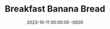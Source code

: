 ---
layout: post
title:  "Breakfast Banana Bread"
date:   2023-10-11 00:00:00 -0500
categories:
- Recipes
- Breakfast
permalink: /recipes/banana-bread
image: /assets/Food/Breakfast/Banana Bread/bb-cover.jpg
ing: bananabread-ing
facts: bananabread-facts
section1: Wet
start2: Oat flour by Bob's Red Mill Natural Foods, Inc.
section2: Dry
start3: 
section3: 
start4: 
section4: 
start5: 
section5: 
Prep: 12
Rest: 
Cook: 60
Source1: https://www.youtube.com/watch?v=4AaCp1rMbGo
Source2: 
whisk: https://s.samsungfood.com/Cs6h7
tags: 
- gluten free
- oats
- oatmeal
- chocolate
- dessert
- bake
- vic
Description: Unlike traditional banana bread or muffins, this recipe is healthy enough to be eaten for breakfast, as it's not loaded with added sugars or unhealthy fats. The base recipe is great on its own, but elevated even more if you mix in some chocolate chips and top with some melted peanut butter. Bonus points for being gluten free too!  Check out my <a href="pbj-muffin">Peanut Butter and Jelly Muffins</a> and my <a href="double-chocolate-banana-bread">Double Chocolate Banana Bread</a> for similar recipes
Instructions: 
- Preheat your oven to 350F and line a bread pan with parchment paper<br><br>

- In a large bowl, mix together the dry ingredients - oat flour, cornstarch, baking soda, and salt<br><br>

- In a separate medium bowl, mash the banana. Add the rest of the wet ingredients - maple strup, applesauce, yogurt, and egg<br><br>

- Pour the wet into the dry and mix just until smooth. Optionally fold in some chocolate chips, about 4 tbsp (60 g)<br>
- <br><center><img src="/assets/Food/Breakfast/Banana Bread/bb-4.jpg" alt="" class="instruction-image"></center>

- Pour batter into the pan and smooth the top.<br><br>

- Bake at 350F for an hour. Cover with foil for the last 15 minutes<br><br>

- Let rest in the pan for 10 minutes.  Transfer to a wire rack to cool<br><br>
- <br><center><img src="/assets/Food/Breakfast/Banana Bread/bb-7.jpg" alt="" class="instruction-image"></center>
---